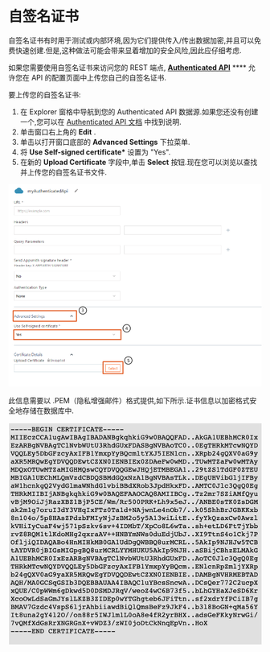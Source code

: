 # 自签名证书

自签名证书有时用于测试或内部环境,因为它们提供传入/传出数据加密,并且可以免费快速创建.但是,这种做法可能会带来显着增加的安全风险,因此应仔细考虑.

如果您需要使用自签名证书来访问您的 REST 端点, [**Authenticated API**](https://docs.appsmith.com/core-concepts/connecting-to-data-sources/authentication) \*\*\*\* 允许您在 API 的配置页面中上传您自己的自签名证书.

要上传您的自签名证书:

1. 在 Explorer 窗格中导航到您的 Authenticated API 数据源.如果您还没有创建一个,您可以在 [Authenticated API 文档](https://docs.appsmith.com/core-concepts/connecting-to-data-sources/authentication#create-authenticated-api) 中找到说明.
2. 单击窗口右上角的 **Edit** .
3. 单击以打开窗口底部的 **Advanced Settings** 下拉菜单.
4. 将 **Use Self-signed certificate\*** 设置为 "Yes".
5. 在新的 **Upload Certificate** 字段中,单击 **Select** 按钮.现在您可以浏览以查找并上传您的自签名证书文件.

![](../../../../.gitbook/assets/自签名证书-图1.png)

此信息需要以 .PEM（隐私增强邮件）格式提供,如下所示.证书信息以加密格式安全地存储在数据库中.

![](../../../../.gitbook/assets/自签名证书-图2.png)
